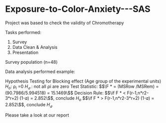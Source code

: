 # Exposure-to-Color-Anxiety---SAS

Project was based to check the validity of Chromotherapy

Tasks performed:
1. Survey
2. Data Clean & Analysis
3. Presentation

Survey population (n=48)

Data analysis performed example:

Hypothesis Testing for Blocking effect (Age group of the experimental units)
$H_o$: $⍴_i$ =0
$H_𝛼$ : not all ⍴i are zero
Test Statistic: $$\F * = (MSRow /MSRem) = (90.7986/5.994518) = 15.1469\$$
Decision Rule:
$$\if F * < F(r-1,n*r2-3*r+2) (1-𝛼) = 2.852\$$, conclude $H_o$
$$\if F * > F(r-1,n*r2-3*r+2) (1-𝛼) = 2.852\$$, conclude $H_𝛼$

Please take a look at our report
